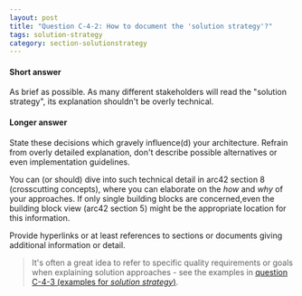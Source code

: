 ```yaml
---
layout: post
title: "Question C-4-2: How to document the 'solution strategy'?"
tags: solution-strategy
category: section-solutionstrategy
---
```


#### Short answer

As brief as possible. As many different stakeholders will read the "solution strategy", its explanation shouldn't be overly technical.

#### Longer answer

State these decisions which gravely influence(d) your architecture. Refrain from overly detailed explanation, don't describe possible alternatives or even implementation guidelines.

You can (or should) dive into such technical detail in arc42 section 8 (crosscutting concepts), where you can elaborate on the _how_ and _why_ of your approaches. If only single building blocks are concerned,even the building block view (arc42 section 5) might be the appropriate location for this information.

Provide hyperlinks or at least references to sections or documents giving additional information or detail.

> It's often a great idea to refer to specific quality requirements or goals when explaining solution approaches - see the examples
in [question C-4-3 (examples for _solution strategy_)](/questions/C-4-3).
